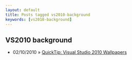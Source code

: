 ```yaml
---
layout: default
title: Posts tagged vs2010-background
keywords: [vs2010-background]
---
```

<h2 class="category">VS2010 background</h2>
<ul class="posts">
<li>
<p>
<span class="date">02/10/2010</span> &raquo;
<a href="/blog/quicktip-visual-studio-2010-wallpapers">QuickTip: Visual Studio 2010 Wallpapers</a>
</p>
</li>
</ul>
